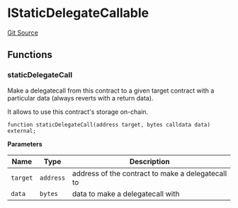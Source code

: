 # IStaticDelegateCallable
[Git Source](https://github.com/symbioticfi/core/blob/34733e78ecb0c08640f857df155aa6d467dd9462/src/interfaces/common/IStaticDelegateCallable.sol)


## Functions
### staticDelegateCall

Make a delegatecall from this contract to a given target contract with a particular data (always reverts with a return data).

It allows to use this contract's storage on-chain.


```solidity
function staticDelegateCall(address target, bytes calldata data) external;
```
**Parameters**

|Name|Type|Description|
|----|----|-----------|
|`target`|`address`|address of the contract to make a delegatecall to|
|`data`|`bytes`|data to make a delegatecall with|


